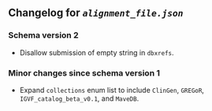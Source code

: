 ## Changelog for *`alignment_file.json`*

### Schema version 2

* Disallow submission of empty string in `dbxrefs`.

### Minor changes since schema version 1

* Expand `collections` enum list to include `ClinGen`, `GREGoR`, `IGVF_catalog_beta_v0.1`, and `MaveDB`.
